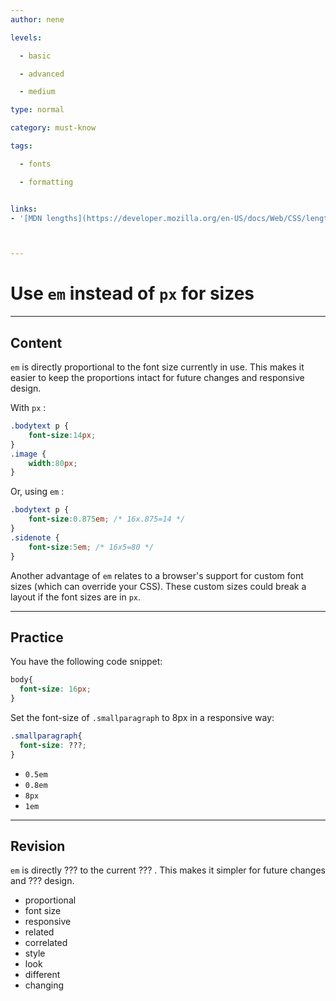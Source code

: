 ```yaml
---
author: nene

levels:

  - basic

  - advanced

  - medium

type: normal

category: must-know

tags:

  - fonts

  - formatting


links:
- '[MDN lengths](https://developer.mozilla.org/en-US/docs/Web/CSS/length){documentation}'



---
```


# Use `em` instead of `px` for sizes

---
## Content

`em` is directly proportional to the font size currently in use. This makes it easier to keep the proportions intact for future changes and responsive design.


With `px` :

```css
.bodytext p {
    font-size:14px;
}
.image {
    width:80px;
}
```

Or, using `em` :
```css
.bodytext p {
    font-size:0.875em; /* 16x.875=14 */
}
.sidenote {
    font-size:5em; /* 16x5=80 */
}
```

Another advantage of `em` relates to a browser's support for custom font sizes (which can override your CSS). These custom sizes could break a layout if the font sizes are in `px`.

---
## Practice

You have the following code snippet:
```css
body{
  font-size: 16px;
}
``` 
Set the font-size of `.smallparagraph`  to 8px in a responsive way:
```css
.smallparagraph{
  font-size: ???;
}
```

* `0.5em` 
* `0.8em` 
* `8px` 
* `1em`

---
## Revision

`em` is directly ??? to the current ??? . This makes it simpler for future changes and ??? design.


* proportional
* font size
* responsive
* related
* correlated
* style
* look
* different
* changing

